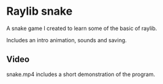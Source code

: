 # Raylib snake
A snake game I created to learn some of the basic of raylib.

Includes an intro animation, sounds and saving.

## Video
snake.mp4 includes a short demonstration of the program.
